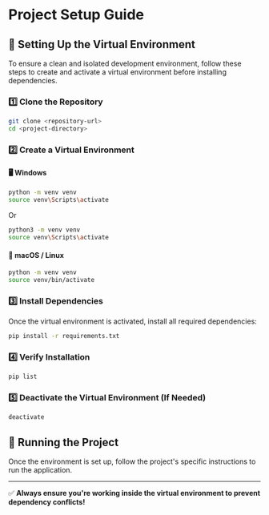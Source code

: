 # Project Setup Guide

## 🚀 Setting Up the Virtual Environment
To ensure a clean and isolated development environment, follow these steps to create and activate a virtual environment before installing dependencies.

### 1️⃣ Clone the Repository
```sh
git clone <repository-url>
cd <project-directory>
```

### 2️⃣ Create a Virtual Environment
#### 🖥️ Windows
```sh
python -m venv venv
source venv\Scripts\activate
```
Or
```sh
python3 -m venv venv
source venv\Scripts\activate
```

#### 🐧 macOS / Linux
```sh
python -m venv venv
source venv/bin/activate
```

### 3️⃣ Install Dependencies
Once the virtual environment is activated, install all required dependencies:
```sh
pip install -r requirements.txt
```

### 4️⃣ Verify Installation
```sh
pip list
```

### 5️⃣ Deactivate the Virtual Environment (If Needed)
```sh
deactivate
```

## 🎯 Running the Project
Once the environment is set up, follow the project's specific instructions to run the application.

---

✅ **Always ensure you're working inside the virtual environment to prevent dependency conflicts!**

